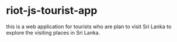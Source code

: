 # riot-js-tourist-app
this is a web application for tourists who are plan to visit Sri Lanka to explore the visiting places in Sri Lanka.
